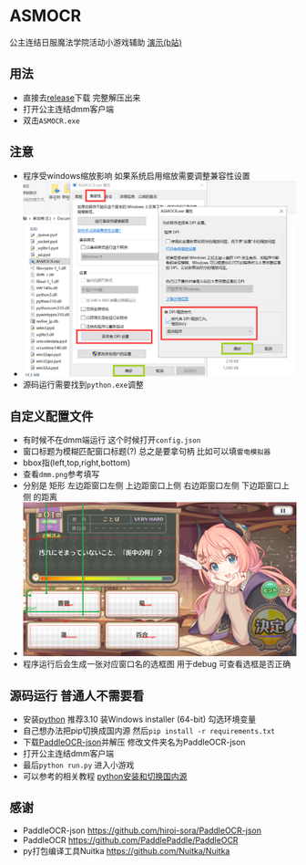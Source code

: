 # ASMOCR
公主连结日服魔法学院活动小游戏辅助 [演示(b站)](https://www.bilibili.com/video/BV1tm4y1T7Dr)

## 用法
- 直接去[release](https://github.com/paulzzh/ASMOCR/releases)下载 完整解压出来
- 打开公主连结dmm客户端
- 双击```ASMOCR.exe```

## 注意
- 程序受windows缩放影响 如果系统启用缩放需要调整兼容性设置
- ![](./dpi.png)
- 源码运行需要找到```python.exe```调整

## 自定义配置文件
- 有时候不在dmm端运行 这个时候打开```config.json```
- 窗口标题为模糊匹配窗口标题(?) 总之是要拿句柄 比如可以填```雷电模拟器```
- bbox指(left,top,right,bottom)
- 查看```dmm.png```参考填写
- 分别是 矩形 左边距窗口左侧 上边距窗口上侧 右边距窗口左侧 下边距窗口上侧 的距离
- ![](./dmm.png)
- 程序运行后会生成一张对应窗口名的选框图 用于debug 可查看选框是否正确

## 源码运行 普通人不需要看
- 安装[python](https://www.python.org/downloads/release/python-31011/) 推荐3.10 装Windows installer (64-bit) 勾选环境变量
- 自己想办法把pip切换成国内源 然后```pip install -r requirements.txt```
- 下载[PaddleOCR-json](https://github.com/hiroi-sora/PaddleOCR-json/releases)并解压 修改文件夹名为PaddleOCR-json
- 打开公主连结dmm客户端
- 最后```python run.py``` 进入小游戏
- 可以参考的相关教程 [python安装和切换国内源](https://sra.stysqy.top/guide/#python%E7%9A%84%E5%AE%89%E8%A3%85)

## 感谢
- PaddleOCR-json https://github.com/hiroi-sora/PaddleOCR-json
- PaddleOCR https://github.com/PaddlePaddle/PaddleOCR
- py打包编译工具Nuitka https://github.com/Nuitka/Nuitka